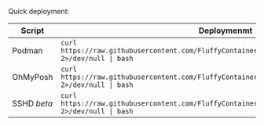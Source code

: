 Quick deployment: 


|   Script   |                                                  Deploymenmt                                                      |
|------------|-------------------------------------------------------------------------------------------------------------------|
|Podman      |```curl https://raw.githubusercontent.com/FluffyContainers/deployment/master/src/podman.sh 2>/dev/null \| bash```  |
|OhMyPosh    |```curl https://raw.githubusercontent.com/FluffyContainers/deployment/master/src/posh.sh 2>/dev/null \| bash```    |
|SSHD *beta* |```curl https://raw.githubusercontent.com/FluffyContainers/deployment/master/src/sshd.sh 2>/dev/null \| bash```    |

